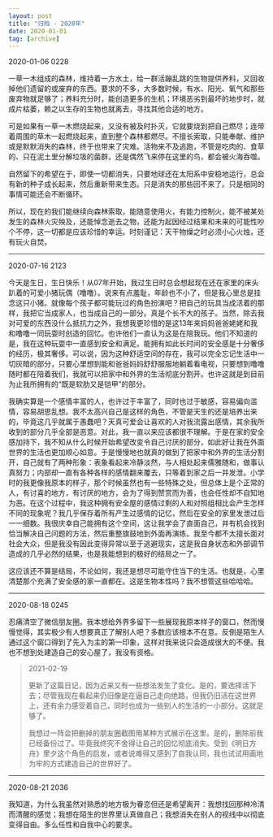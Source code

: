 ```yaml
---
layout: post
title: "归档 - 2020年"
date: 2020-01-01
tag: [archive]
---
```

2020-01-06 0228

一草一木组成的森林，维持着一方水土，给一群活蹦乱跳的生物提供养料，又回收掉他们遗留的或废弃的东西。要求的不多，大多数时候，有水、阳光、氧气和那些废弃物就足够了；养料充分时，能创造更多的生机；环境恶劣到最坏的地步时，就成片枯萎，赖之以生存的生物也就离去，寻找其他合适的地方。

可是如果有一草一木燃烧起来，又没有被及时扑灭，它就要烧到把自己燃尽；连带着周围的草木一起燃烧起来，直到整个森林都燃尽。不擅长索取，只能奉献、维护或是默默消失的森林，终于也带来了灾难。活物来不及逃跑，不管是吃肉的、食草的、只在泥土里分解垃圾的菌群，还是偶然飞来停在这里的鸟，都会被火海吞噬。

自然留下的希望在于，即使一切都消失，只要地球还在太阳系中安稳地运行，总会有新的种子成长起来，然后重新带来生态。只是消失的那些回不来了。只是相同的事情可能还会不断循环。

所以，现在的我们能继续向森林索取，能随意使用火，有能力控制火，能不被某处发生的森林火灾殃及，还能悼念逝去之物，还能为起因经过结果和未来的可能性吵个不停，这一切都是应该珍惜的幸运。时刻谨记：天干物燥之时必须小心火烛，还有玩火自焚。

---
2020-07-16 2123

今天是生日，生日快乐！从07年开始，我过生日时总会想起现在还在家里的床头趴着的可爱小猪玩偶（噜噜）。说来有点羞耻，年龄也不小了，但是我心里总是挂念这只小猪。就像每个孩子都可能玩过的角色扮演吧？把自己的玩具当成活着的那样，我把它当成家人，也当成自己的一部分。真是个长不大的孩子。当然，除去我对可爱的东西没什么抵抗力之外，我想我更珍惜的是这13年来妈妈爸爸姥姥和我和噜噜一同玩耍时创造的回忆。也许他们一直认为这是在陪我玩。他们不知道的是，我在这种玩耍中一直感到安全和满足。能拥有如此长时间的安全感是十分奢侈的经历，极其奢侈。可以说，因为这种舒适空间的存在，我可以完全忘记生活中一切灰暗的部分，只要心里想到能和爸爸妈妈舒舒服服地躺着看电视，只要想到噜噜随时都在陪着我们，我就可以把家中和外界的生活彻底分割开。也许这就是到目前为止我所拥有的“既是软肋又是铠甲”的部分。

我确实算是一个感情丰富的人，也许过于丰富了，同时也过于敏感，容易偏向滥情，容易胡思乱想。我不太高兴自己是这样的角色，不管是天生的还是培养出来的，毕竟这几乎就属于愚蠢吧？天真可爱会让喜欢的人对我流露出感情，其余我所收到的部分几乎全部是恶意。对此，我一直以来应该都很不理解。于是在家的安全感加持下，我不知从什么时候开始希望改变令自己讨厌的部分，如此好让我在外面世界的生活也更加顺心如意。于是慢慢地也就真的做到了把家中和外界的生活分割开，自己就有了两种形象：表象看起来冷静淡然，与人相处起来儒雅随和，做事认真努力；内部却一直有各种各样的感情翻来覆去，只等着到家之后一并发泄。小学时的我更像我原本的样子，那个时候虽然也有一些特殊之处，但总体上是个正常的人，有讨喜的地方，有讨厌的地方，会为了得到赞赏而为善，也会任性却不自知地为恶。在这个过程中，我这种拥有安全屋的感情过剩的人和对照组相比会产生怎样不同的现象呢？我几乎保存着所有产生过感情的记忆，然后在安全的家里发泄过后一一细数。我很庆幸自己能拥有这个空间，这让我学会了直面自己，并有机会找到恰当解决自己问题的方法，然后重整旗鼓地到外面再演练。我至今都不太擅长面对社会大众，但是我没有因此变得异常以至于逃避现实，这是我自身状态和外部调节造成的几乎必然的结果，也是我能想到的极好的结局之一了。

这应该还不算是结局，不论如何，我还是想尽可能守住当下的生活。也就是，心里清楚那个充满了安全感的家一直都在。这是生物本性吗？我不想管这些哈哈哈。

---
2020-08-18 0245

忍痛清空了微信朋友圈。我本想给外界多留下一些展现我原本样子的窗口，然而慢慢觉得，其实极少有人想要真正了解别人吧？多数应该根本不在意。反倒是陌生人通过这个窗口得到了先入为主的第一印象，这样对我来说只会造成很大的不便。我也不想到处建造自己的安心屋了，我没有资格。

> 2021-02-19
> 
> 更新了这篇日记，因为近来又有一些想法发生了变化。是的，要选择活下去；尽管我现在看起来仍旧像是在逼自己走向绝路，但我仍旧活在这世界上，还有余力感受着自己，同时也成为一些别人的生活的一小部分。这就足够了。
>
> 我想过一阵会把删掉的朋友圈截图用某种方式展示在这里。是的，删除前我已经备份过了。毕竟我终究不舍得让自己的回忆彻底消失。受到《明日方舟》里夕这个角色的启发，或者说难得又感到了自我认同，我也试试用画地为牢的方式建造自己的世界好了。

---
2020-08-21 2036

我知道，为什么我虽然对熟悉的地方极为眷恋但还是希望离开：我想找回那种冷清而清醒的感觉；我想在陌生的世界里认真做自己；我想消失在别人的视线中以彻底变得自由。多么任性和自我中心的要求。
